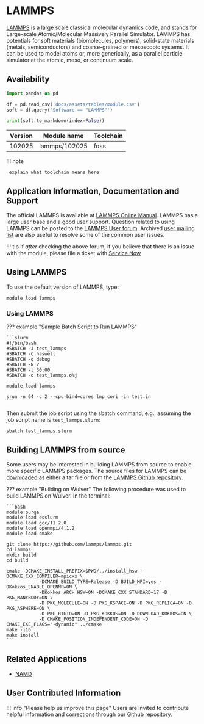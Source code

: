 # LAMMPS

[LAMMPS](https://lammps.sandia.gov/) is a large scale classical
molecular dynamics code, and stands for Large-scale Atomic/Molecular Massively
Parallel Simulator.  LAMMPS has potentials for soft materials (biomolecules,
polymers), solid-state materials (metals, semiconductors) and coarse-grained or
mesoscopic systems. It can be used to model atoms or, more generically, as a
parallel particle simulator at the atomic, meso, or continuum scale.

## Availability

```python exec="on"
import pandas as pd

df = pd.read_csv('docs/assets/tables/module.csv')
soft = df.query('Software == "LAMMPS"')

print(soft.to_markdown(index=False))
```


| Version | Module name   | Toolchain |
|---------|---------------|-----------|
| 102025  | lammps/102025 | foss      |

!!! note

     explain what toolchain means here


## Application Information, Documentation and Support

The official LAMMPS is available at [LAMMPS Online Manual](https://lammps.sandia.gov/doc/Manual.html). 
LAMMPS has a large user base and a good user support. 
Question related to using LAMMPS can be posted to the [LAMMPS User forum](https://matsci.org/c/lammps/40). 
Archived [user mailing list](https://sourceforge.net/p/lammps/mailman/lammps-users/) are also useful to resolve 
some of the common user issues. 

!!! tip
    If *after* checking the above forum, if you believe that there is an issue
    with the module, please file a ticket with [Service Now](mailto:hpc@njit.edu)


## Using LAMMPS 

To use the default version of LAMMPS, type:

```console
module load lammps
```

### Using LAMMPS

??? example "Sample Batch Script to Run LAMMPS"

    ```slurm
    #!/bin/bash
    #SBATCH -J test_lammps
    #SBATCH -C haswell
    #SBATCH -q debug
    #SBATCH -N 2
    #SBATCH -t 30:00
    #SBATCH -o test_lammps.o%j

    module load lammps

    srun -n 64 -c 2 --cpu-bind=cores lmp_cori -in test.in
    ```

Then submit the job script using the sbatch command, e.g., assuming the job
script name is `test_lammps.slurm`:

```console
sbatch test_lammps.slurm
```

## Building LAMMPS from source

Some users may be interested in building LAMMPS from source to enable more specific LAMMPS packages. 
The source files for LAMMPS can be [downloaded](https://www.lammps.org/download.html) as either a tar file 
or from the [LAMMPS Github repository](https://github.com/lammps/lammps). 

??? example "Building on Wulver"
	The following procedure was used to build LAMMPS on Wulver. 
    In the terminal:

    ```bash
    module purge
    module load esslurm
    module load gcc/11.2.0
    module load openmpi/4.1.2
    module load cmake

    git clone https://github.com/lammps/lammps.git
    cd lammps
    mkdir build
    cd build

    cmake -DCMAKE_INSTALL_PREFIX=$PWD/../install_hsw -DCMAKE_CXX_COMPILER=mpicxx \
                -DCMAKE_BUILD_TYPE=Release -D BUILD_MPI=yes -DKokkos_ENABLE_OPENMP=ON \
                -DKokkos_ARCH_HSW=ON -DCMAKE_CXX_STANDARD=17 -D PKG_MANYBODY=ON \
                -D PKG_MOLECULE=ON -D PKG_KSPACE=ON -D PKG_REPLICA=ON -D PKG_ASPHERE=ON \
                -D PKG_RIGID=ON -D PKG_KOKKOS=ON -D DOWNLOAD_KOKKOS=ON \
                -D CMAKE_POSITION_INDEPENDENT_CODE=ON -D CMAKE_EXE_FLAGS="-dynamic" ../cmake
    make -j16
    make install
    ```

## Related Applications

* [NAMD](../namd/index.md)

## User Contributed Information

!!! info "Please help us improve this page"
        Users are invited to contribute helpful information and corrections
        through our [Github repository](https://github.com/arcs-njit-edu/Docs/blob/main/CONTRIBUTING.md).


